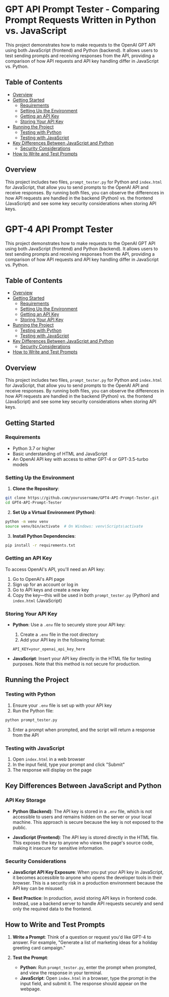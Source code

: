 # GPT API Prompt Tester - Comparing Prompt Requests Written in Python vs. JavaScript

This project demonstrates how to make requests to the OpenAI GPT API using both JavaScript (frontend) and Python (backend). It allows users to test sending prompts and receiving responses from the API, providing a comparison of how API requests and API key handling differ in JavaScript vs. Python.

## Table of Contents

- [Overview](#overview)
- [Getting Started](#getting-started)
  - [Requirements](#requirements)
  - [Setting Up the Environment](#setting-up-the-environment)
  - [Getting an API Key](#getting-an-api-key)
  - [Storing Your API Key](#storing-your-api-key)
- [Running the Project](#running-the-project)
  - [Testing with Python](#testing-with-python)
  - [Testing with JavaScript](#testing-with-javascript)
- [Key Differences Between JavaScript and Python](#key-differences-between-javascript-and-python)
  - [Security Considerations](#security-considerations)
- [How to Write and Test Prompts](#how-to-write-and-test-prompts)

## Overview

This project includes two files, `prompt_tester.py` for Python and `index.html` for JavaScript, that allow you to send prompts to the OpenAI API and receive responses. By running both files, you can observe the differences in how API requests are handled in the backend (Python) vs. the frontend (JavaScript) and see some key security considerations when storing API keys.

# GPT-4 API Prompt Tester

This project demonstrates how to make requests to the OpenAI GPT API using both JavaScript (frontend) and Python (backend). It allows users to test sending prompts and receiving responses from the API, providing a comparison of how API requests and API key handling differ in JavaScript vs. Python.

## Table of Contents

- [Overview](#overview)
- [Getting Started](#getting-started)
  - [Requirements](#requirements)
  - [Setting Up the Environment](#setting-up-the-environment)
  - [Getting an API Key](#getting-an-api-key)
  - [Storing Your API Key](#storing-your-api-key)
- [Running the Project](#running-the-project)
  - [Testing with Python](#testing-with-python)
  - [Testing with JavaScript](#testing-with-javascript)
- [Key Differences Between JavaScript and Python](#key-differences-between-javascript-and-python)
  - [Security Considerations](#security-considerations)
- [How to Write and Test Prompts](#how-to-write-and-test-prompts)

## Overview

This project includes two files, `prompt_tester.py` for Python and `index.html` for JavaScript, that allow you to send prompts to the OpenAI API and receive responses. By running both files, you can observe the differences in how API requests are handled in the backend (Python) vs. the frontend (JavaScript) and see some key security considerations when storing API keys.

## Getting Started

### Requirements

- Python 3.7 or higher
- Basic understanding of HTML and JavaScript
- An OpenAI API key with access to either GPT-4 or GPT-3.5-turbo models

### Setting Up the Environment

1. **Clone the Repository**:

```bash
git clone https://github.com/yourusername/GPT4-API-Prompt-Tester.git
cd GPT4-API-Prompt-Tester
```

2. **Set Up a Virtual Environment (Python)**:

```bash
python -m venv venv
source venv/bin/activate  # On Windows: venv\Scripts\activate
```

3. **Install Python Dependencies**:

```bash
pip install -r requirements.txt
```

### Getting an API Key

To access OpenAI's API, you'll need an API key:

1. Go to OpenAI's API page
2. Sign up for an account or log in
3. Go to API keys and create a new key
4. Copy the key—this will be used in both `prompt_tester.py` (Python) and `index.html` (JavaScript)

### Storing Your API Key

- **Python**: Use a `.env` file to securely store your API key:

  1. Create a `.env` file in the root directory
  2. Add your API key in the following format:

  ```plaintext
  API_KEY=your_openai_api_key_here
  ```

- **JavaScript**: Insert your API key directly in the HTML file for testing purposes. Note that this method is not secure for production.

## Running the Project

### Testing with Python

1. Ensure your `.env` file is set up with your API key
2. Run the Python file:

```bash
python prompt_tester.py
```

3. Enter a prompt when prompted, and the script will return a response from the API

### Testing with JavaScript

1. Open `index.html` in a web browser
2. In the input field, type your prompt and click "Submit"
3. The response will display on the page

## Key Differences Between JavaScript and Python

### API Key Storage

- **Python (Backend)**: The API key is stored in a `.env` file, which is not accessible to users and remains hidden on the server or your local machine. This approach is secure because the key is not exposed to the public.

- **JavaScript (Frontend)**: The API key is stored directly in the HTML file. This exposes the key to anyone who views the page's source code, making it insecure for sensitive information.

### Security Considerations

- **JavaScript API Key Exposure**: When you put your API key in JavaScript, it becomes accessible to anyone who opens the developer tools in their browser. This is a security risk in a production environment because the API key can be misused.

- **Best Practice**: In production, avoid storing API keys in frontend code. Instead, use a backend server to handle API requests securely and send only the required data to the frontend.

## How to Write and Test Prompts

1. **Write a Prompt**: Think of a question or request you'd like GPT-4 to answer. For example, "Generate a list of marketing ideas for a holiday greeting card campaign."

2. **Test the Prompt**:
   - **Python**: Run `prompt_tester.py`, enter the prompt when prompted, and view the response in your terminal.
   - **JavaScript**: Open `index.html` in a browser, type the prompt in the input field, and submit it. The response should appear on the webpage.
